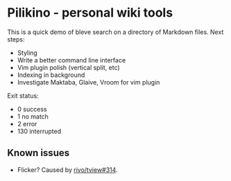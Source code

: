 # Pilikino - personal wiki tools

This is a quick demo of bleve search on a directory of Markdown files.  Next steps:

- Styling
- Write a better command line interface
- Vim plugin polish (vertical split, etc)
- Indexing in background
- Investigate Maktaba, Glaive, Vroom for vim plugin

Exit status:

- 0 success
- 1 no match
- 2 error
- 130 interrupted

## Known issues

- Flicker? Caused by [rivo/tview#314](https://github.com/rivo/tview/issues/314).

